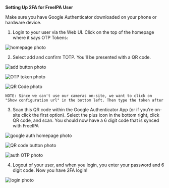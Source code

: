 <a name="br1"></a> 

**Setting Up 2FA for FreeIPA User**

Make sure you have Google Authenticator downloaded on your phone or hardware device.

1. Login to your user via the Web UI. Click on the top of the homepage where it says OTP Tokens:

![homepage photo](./photos/1.png)

2. Select add and confirm TOTP. You'll be presented with a QR code.

![add button photo](./photos/2.png)

![OTP token photo](./photos/3.png)

![QR Code photo](./photos/4.png)

    NOTE: Since we can't use our cameras on-site, we want to click on "Show configuration url" in the bottom left. Then type the token after

3. Scan this QR code within the Google Authenticator App (or if you're on-site click the first option). Select the plus icon in the bottom right, click QR code, and scan. You should now have a 6 digit code that is synced with FreeIPA

![google auth homepage photo](./photos/5.jpg)

![QR code button photo](./photos/6.jpg)

![auth OTP photo](./photos/7.jpg)



4. Logout of your user, and when you login, you enter your password and 6 digit code. Now you have 2FA login!

![login photo](./photos/8.png)

